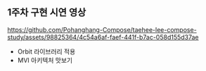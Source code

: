 ## 1주차 구현 시연 영상 

https://github.com/Pohanghang-Compose/taehee-lee-compose-study/assets/98825364/4c54a6af-faef-441f-b7ac-058d155d37ae
- Orbit 라이브러리 적용
- MVI 아키텍처 맛보기 
